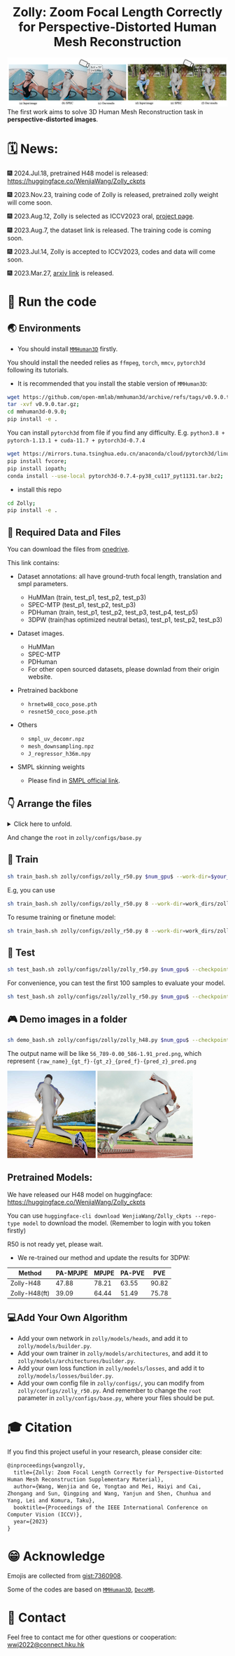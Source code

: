 <div align="center">

<h1>Zolly: Zoom Focal Length Correctly for Perspective-Distorted Human Mesh Reconstruction </h1>
</div>


![teaser](assets/teaser.png)
The first work aims to solve 3D Human Mesh Reconstruction task in **perspective-distorted images**. 



# 🗓️ News:
🎆 2024.Jul.18, pretrained H48 model is released: https://huggingface.co/WenjiaWang/Zolly_ckpts

🎆 2023.Nov.23, training code of Zolly is released, pretrained zolly weight will come soon.

🎆 2023.Aug.12, Zolly is selected as ICCV2023 oral, [project page](https://wenjiawang0312.github.io/projects/zolly/).

🎆 2023.Aug.7, the dataset link is released. The training code is coming soon.

🎆 2023.Jul.14, Zolly is accepted to ICCV2023, codes and data will come soon.

🎆 2023.Mar.27, [arxiv link](https://arxiv.org/abs/2303.13796) is released.


# 🚀 Run the code
## 🌏 Environments
- You should install [`MMHuman3D`](https://github.com/open-mmlab/mmhuman3d/blob/main/docs/install.md) firstly.

You should install the needed relies as `ffmpeg`, `torch`, `mmcv`, `pytorch3d` following its tutorials.


- It is recommended that you install the stable version of `MMHuman3D`:

```bash
wget https://github.com/open-mmlab/mmhuman3d/archive/refs/tags/v0.9.0.tar.gz;
tar -xvf v0.9.0.tar.gz;
cd mmhuman3d-0.9.0;
pip install -e .
```

You can install `pytorch3d` from file if you find any difficulty. 
E.g. `python3.8 + pytorch-1.13.1 + cuda-11.7 + pytorch3d-0.7.4`
```bash
wget https://mirrors.tuna.tsinghua.edu.cn/anaconda/cloud/pytorch3d/linux-64/pytorch3d-0.7.4-py38_cu117_pyt1131.tar.bz2;
pip install fvcore;
pip install iopath;
conda install --use-local pytorch3d-0.7.4-py38_cu117_pyt1131.tar.bz2;
```

- install this repo
```bash
cd Zolly;
pip install -e .
```

## 📁 Required Data and Files

You can download the files from [onedrive](https://connecthkuhk-my.sharepoint.com/:f:/g/personal/wwj2022_connect_hku_hk/EjwloRJZtVBBrgliQ76EP6YBMtVQ5G_D4TPo2n18CAwOyw).

This link contains:

- Dataset annotations:
 all have ground-truth focal length, translation and smpl parameters.
  - HuMMan (train, test_p1, test_p2, test_p3)
  - SPEC-MTP (test_p1, test_p2, test_p3)
  - PDHuman (train, test_p1, test_p2, test_p3, test_p4, test_p5)
  - 3DPW (train(has optimized neutral betas), test_p1, test_p2, test_p3)

- Dataset images.
  - HuMMan
  - SPEC-MTP
  - PDHuman
  - For other open sourced datasets, please downlad from their origin website.

- Pretrained backbone
  - `hrnetw48_coco_pose.pth`
  -  `resnet50_coco_pose.pth`

- Others
  - `smpl_uv_decomr.npz`
  - `mesh_downsampling.npz`
  - `J_regressor_h36m.npy`

- SMPL skinning weights
  - Please find in [SMPL official link](https://smpl.is.tue.mpg.de/).
  
## 👇 Arrange the files
<details>
<summary>Click here to unfold.</summary>

```bash
root
  ├── body_models
  │   └── smpl
  |       ├── J_regressor_extra.npy
  |       ├── J_regressor_h36m.npy
  |       ├── mesh_downsampling.npz
  |       ├── SMPL_FEMALE.pkl
  |       ├── SMPL_MALE.pkl
  |       ├── smpl_mean_params.npz
  |       ├── SMPL_NEUTRAL.pkl
  |       └── smpl_uv_decomr.npz
  ├── cache
  ├── mmhuman_data
  │   ├── datasets                                                                                
  |   │   ├── coco                                                                                   
  |   │   ├── h36m                                              
  |   │   ├── humman                                            
  |   │   ├── lspet                                             
  |   │   ├── mpii                                              
  |   │   ├── mpi_inf_3dhp                                      
  |   │   ├── pdhuman                                                                                 
  |   │   ├── pw3d                                              
  |   │   └── spec_mtp  
  │   └── preprocessed_datasets
  |       ├── humman_test_p1.npz
  |       ├── humman_train.npz
  |       ├── pdhuman_test_p1.npz
  |       ├── pdhuman_train.npz
  |       ├── pw3d_train.npz
  |       ├── pw3d_train_transl.npz
  |       ├── spec_mtp.npz
  |       └── spec_mtp_p1.npz
  └── pretrain
      └── coco_pretrain 
          ├── hrnetw48_coco_pose.pth
          └── resnet50_coco_pose.pth
```
</details>

 And change the `root` in `zolly/configs/base.py`

## 🚅 Train
```bash
sh train_bash.sh zolly/configs/zolly_r50.py $num_gpu$ --work-dir=$your_workdir$
```
E.g, you can use
```bash
sh train_bash.sh zolly/configs/zolly_r50.py 8 --work-dir=work_dirs/zolly
```

To resume training or finetune model:
```bash
sh train_bash.sh zolly/configs/zolly_r50.py 8 --work-dir=work_dirs/zolly --resume-from work_dirs/zolly/latest.pth
```

## 🚗 Test
```bash
sh test_bash.sh zolly/configs/zolly/zolly_r50.py $num_gpu$ --checkpoint=$your_ckpt$ --data-name pw3d
```
For convenience, you can test the first 100 samples to evaluate your model.
```bash
sh test_bash.sh zolly/configs/zolly/zolly_r50.py $num_gpu$ --checkpoint=$your_ckpt$ --data-name pw3d --num-data 100
```

## 🎮 Demo images in a folder
```bash
sh demo_bash.sh zolly/configs/zolly/zolly_h48.py $num_gpu$ --checkpoint=$your_ckpt$ --image_folder assets/demo_jpg --ext jpg --demo_root demo/
```
The output name will be like `56_789-0.00_586-1.91_pred.png`, which represent `{raw_name}_{gt_f}-{gt_z}_{pred_f}-{pred_z}_pred.png`

<img src="assets/demo2.jpg" alt="Description" style="width: 40%;"> <img src="assets/demo.jpg" alt="Description" style="width: 43.4%;">


## Pretrained Models:

We have released our H48 model on huggingface:
https://huggingface.co/WenjiaWang/Zolly_ckpts

You can use `huggingface-cli download WenjiaWang/Zolly_ckpts --repo-type model` to download the model. (Remember to login with you token firstly)

R50 is not ready yet, please wait.


- We re-trained our method and update the results for 3DPW:

|  Method | PA-MPJPE| MPJPE | PA-PVE | PVE |
|----------|----------|----------|----------|----------|
| Zolly-H48 | 47.88 | 78.21 | 63.55  |  90.82  |
| Zolly-H48(ft) | 39.09 | 64.44 | 51.49  |  75.78  |


## 💻Add Your Own Algorithm
- Add your own network in `zolly/models/heads`, and add it to `zolly/models/builder.py`.
- Add your own trainer in `zolly/models/architectures`, and add it to `zolly/models/architectures/builder.py`.
- Add your own loss function in `zolly/models/losses`, and add it to `zolly/models/losses/builder.py`.
- Add your own config file in `zolly/configs/`, you can modify from `zolly/configs/zolly_r50.py`. And remember to change the `root` parameter in `zolly/configs/base.py`, where your files should be put.

# 🎓 Citation

If you find this project useful in your research, please consider cite:

```
@inproceedings{wangzolly,
  title={Zolly: Zoom Focal Length Correctly for Perspective-Distorted Human Mesh Reconstruction Supplementary Material},
  author={Wang, Wenjia and Ge, Yongtao and Mei, Haiyi and Cai, Zhongang and Sun, Qingping and Wang, Yanjun and Shen, Chunhua and Yang, Lei and Komura, Taku},
  booktitle={Proceedings of the IEEE International Conference on Computer Vision (ICCV)},
  year={2023}
}
```
# 😁 Acknowledge
Emojis are collected from [gist:7360908](https://gist.github.com/rxaviers/7360908#gistcomment-4745876).

Some of the codes are based on [`MMHuman3D`](https://github.com/open-mmlab/mmhuman3d/blob/main/docs/install.md), [`DecoMR`](https://github.com/zengwang430521/DecoMR).

# 📧 Contact

Feel free to contact me for other questions or cooperation: wwj2022@connect.hku.hk
